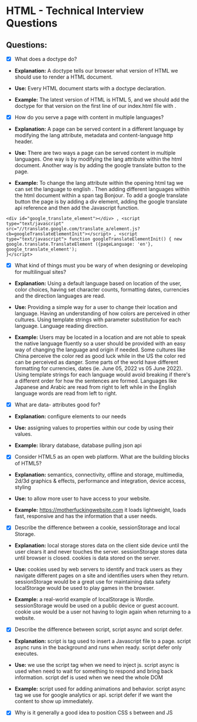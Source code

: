 # HTML - Technical Interview Questions

## Questions:

- [x] What does a doctype do?

- **Explanation:** A doctype tells our browser what version of HTML we should use to render a HTML document.

- **Use:** Every HTML document starts with a doctype declaration.

- **Example:** The latest version of HTML is HTML 5, and we should add the doctype for that version on the first line of our index.html file with <!DOCTYPE html>.

- [x] How do you serve a page with content in multiple languages?

- **Explanation:** A page can be served content in a different language by modifying the lang attribute, metadata and content-language http header.

- **Use:** There are two ways a page can be served content in multiple languages. One way is by modifying the lang attribute within the html document. Another way is by adding the google translate button to the page.

- **Example:** To change the lang attribute within the opening html tag we can set the language to english <html lang="en">. Then adding different languages within the html document within a span tag <span lang="fr">Bonjour</span>. To add a google translate button the page is by adding a div element, adding the google translate api reference and then add the Javascript function. 

```
<div id="google_translate_element"></div> , <script type="text/javascript" src="//translate.google.com/translate_a/element.js?cb=googleTranslateElementInit"></script> , <script type="text/javascript"> function googleTranslateElementInit() { new google.translate.TranslateElement ({pageLanguage: 'en'}, google_translate_element'); 
}</script>
```

- [x] What kind of things must you be wary of when designing or developing for multilingual sites?

- **Explanation:** Using a default language based on location of the user, color choices, having set character counts, formatting dates, currencies  and the direction languages are read.

- **Use:**  Providing a simple way for a user to change their location and language. Having an understanding of how colors are perceived in other cultures. Using template strings with parameter substitution for each language. Language reading direction. 

- **Example:** Users may be located in a location and are not able to speak the native language fluently so a user should be provided with an easy way of changing the language and origin if needed. Some cultures like China perceive the color red as good luck while in the US the color red can be perceived as danger. Some parts of the world have different formatting for currencies, dates (ie. June 05, 2022 vs 05 June 2022). Using template strings for each language would avoid breaking if there's a different order for how the sentences are formed. Languages like Japanese and Arabic are read from right to left while in the English language words are read from left to right. 

- [x] What are data- attributes good for?

- **Explanation:** configure elements to our needs

- **Use:** assigning values to properties within our code by using their values.

- **Example:** library database, database pulling json api

- [x] Consider HTML5 as an open web platform. What are the building blocks of HTML5?

- **Explanation:** semantics, connectivity, offline and storage, multimedia, 2d/3d graphics & effects, performance and integration, device access, styling

- **Use:** to allow more user to have access to your website.

- **Example:** https://motherfuckingwebsite.com it loads lightweight, loads fast, responsive and has the information that a user needs.

- [x] Describe the difference between a cookie, sessionStorage and local Storage.

- **Explanation:** local storage stores data on the client side device until the user clears it and never touches the server. sessionStorage stores data until browser is closed. cookies is data stored on the server.

- **Use:** cookies used by web servers to identify and track users as they navigate different pages on a site and identifies users when they return. sessionStorage would be a great use for maintaining data safety localStorage would be used to play games in the browser. 

- **Example:** a real-world example of localStorage is Wordle.
sessionStorage would be used on a public device or guest account. cookie use would be a user not having to login again when returning to a website. 


- [x] Describe the difference between script, script async and script defer.
- **Explanation:** script is tag used to insert a Javascript file to a page.
 script async runs in the background and runs when ready. 
 script defer only executes.

- **Use:** we use the script tag when we need to inject js. 
script async is used when need to wait for something to respond and bring back information. script def is used when we need the whole DOM

- **Example:** script used for adding animations and behavior.
script async tag we use for google analytics or api.
script defer if we want the content to show up immediately. 

- [x] Why is it generally a good idea to position CSS <link>s between <head></head> and JS <script>s just before </body>? Do you know any exceptions?

- **Explanation:** so that the HTML and CSS renders first and the Javascript then can render the DOM. 
The exception would be if we worked Amazon and would lose millions of dollars on slow page load we would remove the <body> and <head> tags since they are optional.

- **Use:** to provide a great user experience and a faster page load to also provide a lower bounce rate. 

- **Example:** Google's Site 

- [x] What is progressive rendering?

- **Explanation:** technique used to improve the performance of a site to render content fast

- **Use:** used to improved load times

- **Example:** Prioritizing content we would like rendered with the least amount of styling, content and scripts to display them as quickly as possible like using Vue or React. 

- [x] Why would you use a srcset attribute in an image tag?
 Explain the process the browser uses when evaluating the content of this attribute.

- **Explanation:** scrset is how we can display various image sizing  based on the size of the user's display and resolution.
 The browser chooses the best quality graphic to display to the user. 

- **Use:** we would use this to choose the best quality image to display to the user based on what screen and device they are using.

- **Example:** older displays & smaller devices would be served smaller images while devices with retina displays and larger devices would have larger and higher quality images

- [x] Have you used different HTML templating languages before?

- **Explanation:** Yes. 

- **Use:** to escaping content and helpful filters for manipulating data

- **Example:** I've use Handlebars and EJS.

